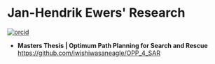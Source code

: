 # Jan-Hendrik Ewers' Research

[![orcid][orcid-badge]]( https://orcid.org/0000-0002-8498-1410)

- **Masters Thesis | Optimum Path Planning for Search and Rescue** https://github.com/iwishiwasaneagle/OPP_4_SAR


[orcid-badge]: https://img.shields.io/badge/-ORCID-brightgreen?style=flat&logo=data:img/png;base64,iVBORw0KGgoAAAANSUhEUgAAABAAAAAQBAMAAADt3eJSAAAALVBMVEUAAACmzjmmzjmmzjmmzjmmzjn////0+ebj8MHe7bXT55y82mus0UWmzjmSwCmNJ4LqAAAABnRSTlMAIGC/z+8mlFLTAAAAaElEQVR42k2OsQmAMBRET3CAFG5gbWMv6CBpRT44knM4hU3ESl6bLs5gEUW7x3GPO0k1tJJUAQxS4S3B4VRiCejVcCU2gjosjtO2CyymdSHDOT/A/Eu63NnVZCuoBIBehQc43Df63rgBoFJNFnlCBV4AAAAASUVORK5CYII=
